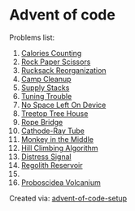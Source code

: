 # Advent of code
Problems list:
1. [Calories Counting](https://github.com/tomfran/advent-of-code/blob/main/src/01_Calories_Counting.py)
2. [Rock Paper Scissors](https://github.com/tomfran/advent-of-code/blob/main/src/02_Rock_Paper_Scissors.py)
3. [Rucksack Reorganization](https://github.com/tomfran/advent-of-code/blob/main/src/03_Rucksack_Reorganization.py)
4. [Camp Cleanup](https://github.com/tomfran/advent-of-code/blob/main/src/04_Camp_Cleanup.py)
5. [Supply Stacks](https://github.com/tomfran/advent-of-code/blob/main/src/05_Supply_Stacks.py)
6. [Tuning Trouble](https://github.com/tomfran/advent-of-code/blob/main/src/06_Tuning_Trouble.py)
7. [No Space Left On Device](https://github.com/tomfran/advent-of-code/blob/main/src/07_No_Space_Left_On_Device.py)
8. [Treetop Tree House](https://github.com/tomfran/advent-of-code/blob/main/src/08_Treetop_Tree_House.py)
9. [Rope Bridge](https://github.com/tomfran/advent-of-code/blob/main/src/09_Rope_Bridge.py)
10. [Cathode-Ray Tube](https://github.com/tomfran/advent-of-code/blob/main/src/10_Cathode-Ray_Tube.py)
11. [Monkey in the Middle](https://github.com/tomfran/advent-of-code/blob/main/src/11_Monkey_in_the_Middle.py)
12. [Hill Climbing Algorithm](https://github.com/tomfran/advent-of-code/blob/main/src/12_Hill_Climbing_Algorithm.py)
13. [Distress Signal](https://github.com/tomfran/advent-of-code/blob/main/src/13_Distress_Signal.py)
14. [Regolith Reservoir](https://github.com/tomfran/advent-of-code/blob/main/src/14_Regolith_Reservoir.py)
15. [](https://github.com/tomfran/advent-of-code/blob/main/src/15.py)
16. [Proboscidea Volcanium](https://github.com/tomfran/advent-of-code/blob/main/src/16_Proboscidea_Volcanium.py)

Created via: [advent-of-code-setup](https://github.com/tomfran/advent-of-code-setup)